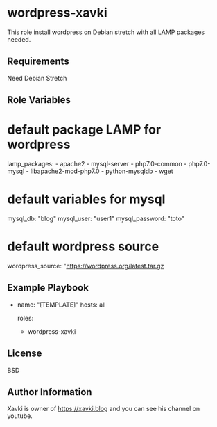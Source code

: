 wordpress-xavki
=========

This role install wordpress on Debian stretch with all LAMP packages needed.

Requirements
------------

Need Debian Stretch

Role Variables
--------------

# default package LAMP for wordpress

lamp_packages:
    - apache2
    - mysql-server
    - php7.0-common
    - php7.0-mysql
    - libapache2-mod-php7.0
    - python-mysqldb
    - wget


# default variables for mysql

mysql_db: "blog"
mysql_user: "user1"
mysql_password: "toto"


# default wordpress source

wordpress_source: "https://wordpress.org/latest.tar.gz


Example Playbook
----------------

- name: "[TEMPLATE]"
  hosts: all

  roles:
    - wordpress-xavki


License
-------

BSD

Author Information
------------------

Xavki is owner of https://xavki.blog and you can see his channel on youtube.

